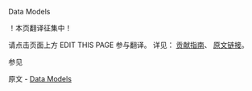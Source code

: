  Data Models

 ！本页翻译征集中！

请点击页面上方 EDIT THIS PAGE 参与翻译。
详见：
[贡献指南]( https://github.com/JinMuInfo/MongoDB-Manual-zh/blob/master/CONTRIBUTING.md )、
[原文链接](  https://docs.mongodb.com/manual/data-modeling/  )。

 参见

原文 - [Data Models]( https://docs.mongodb.com/manual/data-modeling/ )

